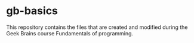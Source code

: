 # gb-basics

This repository contains the files that are created and modified during the Geek Brains course Fundamentals of programming. 
